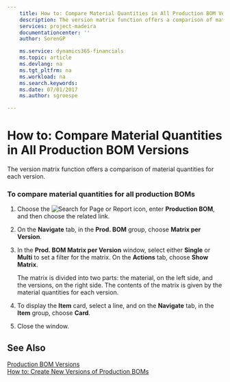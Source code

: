 ```yaml
---
    title: How to: Compare Material Quantities in All Production BOM Versions | Microsoft Docs
    description: The version matrix function offers a comparison of material quantities for each version.
    services: project-madeira
    documentationcenter: ''
    author: SorenGP

    ms.service: dynamics365-financials
    ms.topic: article
    ms.devlang: na
    ms.tgt_pltfrm: na
    ms.workload: na
    ms.search.keywords:
    ms.date: 07/01/2017
    ms.author: sgroespe

---
```

# How to: Compare Material Quantities in All Production BOM Versions
The version matrix function offers a comparison of material quantities for each version.  
  
### To compare material quantities for all production BOMs  
  
1.  Choose the ![Search for Page or Report](media/ui-search/search_small.png "Search for Page or Report icon") icon, enter **Production BOM**, and then choose the related link.  
  
2.  On the **Navigate** tab, in the **Prod. BOM** group, choose **Matrix per Version**.  
  
3.  In the **Prod. BOM Matrix per Version** window, select either **Single** or **Multi** to set a filter for the matrix. On the **Actions** tab, choose **Show Matrix**.  
  
     The matrix is divided into two parts: the material, on the left side, and the versions, on the right side. The contents of the matrix is given by the material quantities for each version.  
  
4.  To display the **Item** card, select a line, and on the **Navigate** tab, in the **Item** group, choose **Card**.  
  
5.  Close the window.  
  
## See Also  
 [Production BOM Versions](../production-bom-versions.md)   
 [How to: Create New Versions of Production BOMs](../how-to-create-new-versions-of-production-boms.md)